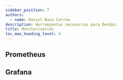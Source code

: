 ```yaml
---
sidebar_position: 7
authors:
  - name: Daniel Bazo Correa
description: Herramientas necesarias para DevOps.
title: Monitorización
toc_max_heading_level: 4
---
```


## Prometheus

## Grafana
